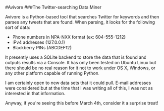 #Avivore
###The Twitter-searching Data Miner

Avivore is a Python-based tool that searches Twitter for keywords and then parses any tweets that are
found. When parsing, it looks for the following sort of data:

* Phone numbers in NPA-NXX format (ex: 604-555-1212)
* IPv4 addresses (127.0.0.1)
* Blackberry PINs (ABCDEF12)

It presently uses a SQLite backend to store the data that is found and outputs results via a Console. It 
has only been tested on Ubuntu Linux but there should be no real reason for it not to work under OS X, 
Windows, or any other platform capable of running Python.

I am certainly open to new data sets that it could pull. E-mail addresses were considered but at the time 
that I was writing all of this, I was not as interested in that information.

Anyway, if you're seeing this before March 4th, consider it a surprise treat!
